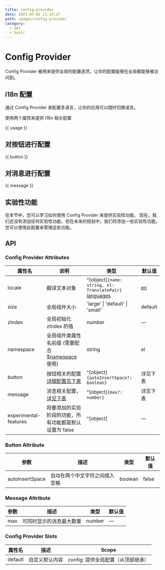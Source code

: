 ```yaml
---
title: config-provider
date: 2023-05-02 21:14:27
path: /pages/config-provider
category:
  - api
  - basic
---
```



# Config Provider

Config Provider 被用来提供全局的配置选项，让你的配置能够在全局都能够被访问到。

<!-- more -->

## i18n 配置

通过 Config Provider 来配置多语言，让你的应用可以随时切换语言。

使用两个属性来提供 i18n 相关配置

{{ usage }}

## 对按钮进行配置

{{ button }}

## 对消息进行配置

{{ message }}

## 实验性功能

在本节中，您可以学习如何使用 Config Provider 来提供实验性功能。
现在，我们还没有添加任何实验性功能，但在未来的规划中，我们将添加一些实验性功能。 您可以使用此配置来管理这些功能。

## API

### Config Provider Attributes

| 属性名                   | 说明                                                                                                                                     | 类型                                                                                                                                                                                                                                                             | 默认值                                                                                    |
| --------------------- | -------------------------------------------------------------------------------------------------------------------------------------- | -------------------------------------------------------------------------------------------------------------------------------------------------------------------------------------------------------------------------------------------------------------- | -------------------------------------------------------------------------------------- |
| locale                | 翻译文本对象                                                                                                                                 | ^[object]`{name: string, el: TranslatePair}`[](https://github.com/element-plus/element-plus/blob/a98ff9b40c0c3d2b9959f99919bd8363e3e3c25a/packages/locale/index.ts#L5) [languages](https://github.com/element-plus/element-plus/tree/dev/packages/locale/lang) | [en](https://github.com/element-plus/element-plus/blob/dev/packages/locale/lang/en.ts) |
| size                  | 全局组件大小                                                                                                                                 | 'large' \| 'default' \| 'small'`                                                                                                                                                                                                                     | default                                                                                |
| zIndex                | 全局初始化 zIndex 的值                                                                                                                        | number                                                                                                                                                                                                                                                      | —                                                                                      |
| namespace             | 全局组件类属性名前缀 (需要配合 [$namespace](https://github.com/element-plus/element-plus/blob/dev/packages/theme-chalk/src/mixins/config.scss#L1) 使用) | string                                                                                                                                                                                                                                                      | el                                                                                     |
| button                | 按钮相关的配置[详细配置见下表](#button-attributes)                                                                                                   | ^[object]`{autoInsertSpace?: boolean}`                                                                                                                                                                                                                         | 详见下表                                                                                   |
| message               | 消息相关配置， [详见下表](#message-attributes)                                                                                                    | ^[object]`{max?: number}`                                                                                                                                                                                                                                      | 详见下表                                                                                   |
| experimental-features | 将要添加的实验阶段的功能，所有功能都是默认设置为 false                                                                                                         | ^[object]                                                                                                                                                                                                                                                      | —                                                                                      |

### Button Attribute

| 参数              | 描述              | 类型         | 默认值   |
| --------------- | --------------- | ---------- | ----- |
| autoInsertSpace | 自动在两个中文字符之间插入空格 | boolean | false |

### Message Attribute

| 参数  | 描述           | 类型        | 默认值 |
| --- | ------------ | --------- | --- |
| max | 可同时显示的消息最大数量 | number | —   |

### Config Provider Slots

| 属性名      | 描述      | Scope                 |
| ------- | ------- | --------------------- |
| default | 自定义默认内容 | config: 提供全局配置（从顶部继承） |
